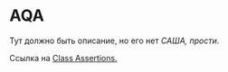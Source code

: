 # AQA
<p>Тут должно быть описание, но его нет <em>САША, прости</em>.</p>
Ссылка на <a href="https://en.wikipedia.org/wiki/Hobbit#Lifestyle" title="Hobbit lifestyles">Class Assertions.</a>
